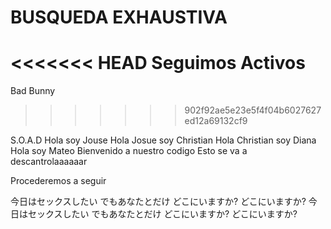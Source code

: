 # BUSQUEDA EXHAUSTIVA

<<<<<<< HEAD
Seguimos Activos
=======
Bad Bunny
>>>>>>> 902f92ae5e23e5f4f04b6027627ed12a69132cf9

S.O.A.D
Hola soy Jouse
Hola Josue soy Christian
Hola Christian soy Diana 
Hola soy Mateo
Bienvenido a nuestro codigo 
Esto se va a descantrolaaaaaar

Procederemos a seguir

今日はセックスしたい
でもあなたとだけ
どこにいますか?
どこにいますか?
今日はセックスしたい
でもあなたとだけ
どこにいますか?
どこにいますか?




